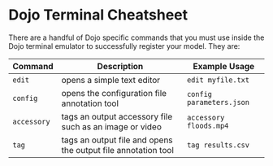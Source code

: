 # Dojo Terminal Cheatsheet

There are a handful of Dojo specific commands that you must use inside the Dojo terminal emulator to successfully register your model. They are:

| Command   	| Description                                                   	| Example Usage          	|
|-----------	|---------------------------------------------------------------	|------------------------	|
| `edit`      	| opens a simple text editor                                    	| `edit myfile.txt`        	|
| `config`    	| opens the configuration file annotation tool                  	| `config parameters.json` 	|
| `accessory` 	| tags an output accessory file such as an image or video       	| `accessory floods.mp4`   	|
| `tag`       	| tags an output file and opens the output file annotation tool 	| `tag results.csv`        	|
